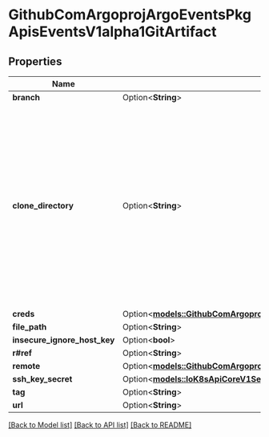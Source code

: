# GithubComArgoprojArgoEventsPkgApisEventsV1alpha1GitArtifact

## Properties

Name | Type | Description | Notes
------------ | ------------- | ------------- | -------------
**branch** | Option<**String**> |  | [optional]
**clone_directory** | Option<**String**> | Directory to clone the repository. We clone complete directory because GitArtifact is not limited to any specific Git service providers. Hence we don't use any specific git provider client. | [optional]
**creds** | Option<[**models::GithubComArgoprojArgoEventsPkgApisEventsV1alpha1GitCreds**](github.com.argoproj.argo_events.pkg.apis.events.v1alpha1.GitCreds.md)> |  | [optional]
**file_path** | Option<**String**> |  | [optional]
**insecure_ignore_host_key** | Option<**bool**> |  | [optional]
**r#ref** | Option<**String**> |  | [optional]
**remote** | Option<[**models::GithubComArgoprojArgoEventsPkgApisEventsV1alpha1GitRemoteConfig**](github.com.argoproj.argo_events.pkg.apis.events.v1alpha1.GitRemoteConfig.md)> |  | [optional]
**ssh_key_secret** | Option<[**models::IoK8sApiCoreV1SecretKeySelector**](io.k8s.api.core.v1.SecretKeySelector.md)> |  | [optional]
**tag** | Option<**String**> |  | [optional]
**url** | Option<**String**> |  | [optional]

[[Back to Model list]](../README.md#documentation-for-models) [[Back to API list]](../README.md#documentation-for-api-endpoints) [[Back to README]](../README.md)


